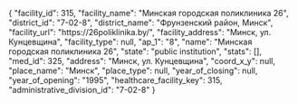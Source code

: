 {
    "facility_id": 315,
    "facility_name": "Минская городская поликлиника 26",
    "district_id": "7-02-8",
    "district_name": "Фрунзенский район, Минск",
    "facility_url": "https:\/\/26poliklinika.by\/",
    "facility_address": "Минск, ул. Кунцевщина",
    "facility_type": null,
    "ap_1": "8",
    "name": "Минская городская поликлиника 26",
    "state": "public institution",
    "stats": [],
    "med_id": 325,
    "address": "Минск, ул. Кунцевщина",
    "coord_x_y": null,
    "place_name": "Минск",
    "place_type": null,
    "year_of_closing": null,
    "year_of_opening": "1995",
    "healthcare_facility_key": 315,
    "administrative_division_id": "7-02-8"
}